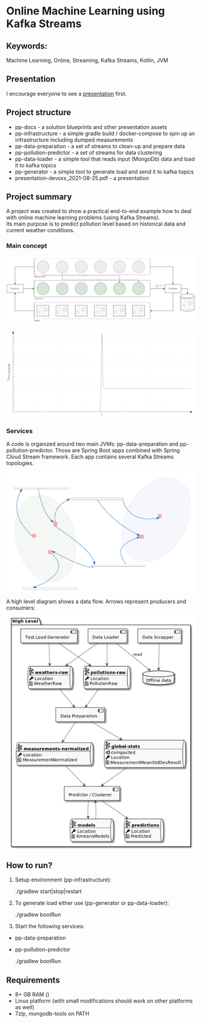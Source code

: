 # Online Machine Learning using Kafka Streams

## Keywords:

Machine Learning, Online, Streaming, Kafka Streams, Kotlin, JVM  

## Presentation

I encourage everyone to see a [presentation](https://github.com/Worldremit/pollution-predictor-public/blob/master/presentation-devoxx_2021-08-25.pdf) first.

## Project structure

- pp-docs - a solution blueprints and other presentation assets
- pp-infrastructure - a simple gradle build / docker-compose to spin up an infrastructure including dumped measurements
- pp-data-preparation - a set of streams to clean-up and prepare data
- pp-pollution-predictor - a set of streams for data clustering
- pp-data-loader - a simple tool that reads input (MongoDb) data and load it to kafka topics
- pp-generator - a simple tool to generate load and send it to kafka topics
- presentation-devoxx_2021-08-25.pdf - a presentation

## Project summary

A project was created to show a practical end-to-end example how to deal with online machine learning problems (using Kafka Streams).  
Its main purpose is to predict pollution level based on historical data and current weather conditions.

### Main concept

![A main concept!](/pp-docs/main_concept.png)

![Normalization!](/pp-docs/normalization.png)

### Services

A code is organized around two main JVMs: pp-data-preparation and pp-pollution-predictor. 
Those are Spring Boot apps combined with Spring Cloud Stream framework. 
Each app contains several Kafka Streams topologies.

![Streams!](/pp-docs/streams.png)

A high level diagram shows a data flow. Arrows represent producers and consumers:

![High Level!](/pp-docs/high_level.png)


## How to run?

1. Setup environment (pp-infrastructure):

    
    ./gradlew start|stop|restart

2. To generate load either use (pp-generator or pp-data-loader):


    ./gradlew bootRun

3. Start the following services:
- pp-data-preparation
- pp-pollution-predictor


    ./gradlew bootRun


## Requirements

- 8+ GB RAM ()
- Linux platform (with small modifications should work on other platforms as well)
- 7zip, mongodb-tools on PATH

